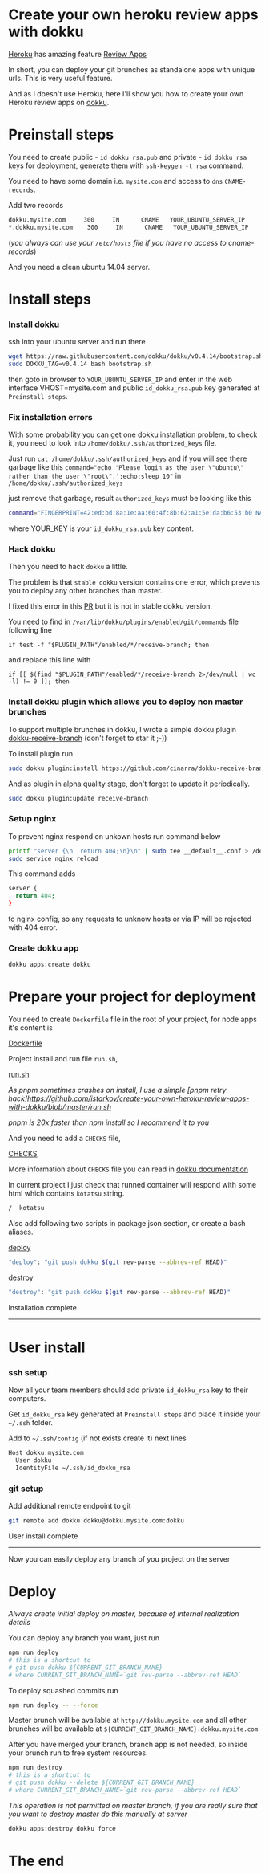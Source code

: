 # Create your own heroku review apps with dokku

[Heroku](https://www.heroku.com/) has amazing feature [Review Apps](https://devcenter.heroku.com/articles/github-integration-review-apps)

In short, you can deploy your git brunches as standalone apps with unique urls.
This is very useful feature.

And as I doesn't use Heroku, here I'll show you
how to create your own Heroku review apps on [dokku](https://github.com/dokku/dokku).

# Preinstall steps

You need to create public - `id_dokku_rsa.pub` and private - `id_dokku_rsa` keys for deployment,
generate them with `ssh-keygen -t rsa` command.

You need to have some domain i.e. `mysite.com` and access to `dns` `CNAME-records`.

Add two records

```bash
dokku.mysite.com     300     IN      CNAME   YOUR_UBUNTU_SERVER_IP
*.dokku.mysite.com    300     IN      CNAME   YOUR_UBUNTU_SERVER_IP
```

(_you always can use your `/etc/hosts` file if you have no access to cname-records_)

And you need a clean ubuntu 14.04 server.

# Install steps

### Install dokku

ssh into your ubuntu server and run there

```bash
wget https://raw.githubusercontent.com/dokku/dokku/v0.4.14/bootstrap.sh
sudo DOKKU_TAG=v0.4.14 bash bootstrap.sh
```

then goto in browser to `YOUR_UBUNTU_SERVER_IP` and
enter in the web interface VHOST=mysite.com and public `id_dokku_rsa.pub` key
generated at `Preinstall steps`.

### Fix installation errors

With some probability you can get one dokku installation problem,
to check it, you need to look into `/home/dokku/.ssh/authorized_keys` file.

Just run `cat /home/dokku/.ssh/authorized_keys` and if you will see there
garbage like this
`command="echo 'Please login as the user \"ubuntu\" rather than the user \"root\".';echo;sleep 10"` in `/home/dokku/.ssh/authorized_keys`

just remove that garbage, result `authorized_keys` must be looking like this

```bash
command="FINGERPRINT=42:ed:bd:8a:1e:aa:60:4f:8b:62:a1:5e:da:b6:53:b0 NAME=admin `cat /home/dokku/.sshcommand` $SSH_ORIGINAL_COMMAND",no-agent-forwarding,no-user-rc,no-X11-forwarding,no-port-forwarding YOUR_KEY
```

where YOUR_KEY is your `id_dokku_rsa.pub` key content.

### Hack dokku

Then you need to hack `dokku` a little.

The problem is that `stable dokku` version contains one error,
which prevents you to deploy any other branches than master.

I fixed this error in this [PR](https://github.com/dokku/dokku/pull/1993)
but it is not in stable dokku version.

You need to find in `/var/lib/dokku/plugins/enabled/git/commands` file following line

```
if test -f "$PLUGIN_PATH"/enabled/*/receive-branch; then
```

and replace this line with

```
if [[ $(find "$PLUGIN_PATH"/enabled/*/receive-branch 2>/dev/null | wc -l) != 0 ]]; then
```

### Install dokku plugin which allows you to deploy non master brunches

To support multiple brunches in dokku,
I wrote a simple dokku plugin [dokku-receive-branch](https://github.com/cinarra/dokku-receive-branch.git) (don't forget to star it ;-))

To install plugin run

```bash
sudo dokku plugin:install https://github.com/cinarra/dokku-receive-branch.git
```

And as plugin in alpha quality stage, don't forget to update it periodically.

```bash
sudo dokku plugin:update receive-branch
```

### Setup nginx

To prevent nginx respond on unkown hosts run command below

```bash
printf "server {\n  return 404;\n}\n" | sudo tee __default__.conf > /dev/null
sudo service nginx reload
```

This command adds

```bash
server {
  return 404;
}
```

to nginx config, so any requests to unknow hosts or via IP will be rejected with 404 error.


### Create dokku app

```bash
dokku apps:create dokku
```


# Prepare your project for deployment

You need to create `Dockerfile` file in the root of your project,
for node apps it's content is

[Dockerfile](https://github.com/istarkov/create-your-own-heroku-review-apps-with-dokku/blob/master/Dockerfile)

Project install and run file `run.sh`,

[run.sh](https://github.com/istarkov/create-your-own-heroku-review-apps-with-dokku/blob/master/run.sh)

*As pnpm sometimes crashes on install, I use a simple
[pnpm retry hack]https://github.com/istarkov/create-your-own-heroku-review-apps-with-dokku/blob/master/run.sh*

*pnpm is 20x faster than npm install so I recommend it to you*

And you need to add a `CHECKS` file,

[CHECKS](https://github.com/istarkov/create-your-own-heroku-review-apps-with-dokku/blob/master/CHECKS)

More information about `CHECKS` file you can read in [dokku documentation](http://dokku.viewdocs.io/dokku/checks-examples/)

In current project I just check that runned container will respond with some html which contains `kotatsu` string.

```bash
/  kotatsu
```

Also add following two scripts in package json section, or create a bash aliases.

[deploy](https://github.com/istarkov/create-your-own-heroku-review-apps-with-dokku/blob/master/package.json)

```bash
"deploy": "git push dokku $(git rev-parse --abbrev-ref HEAD)"
```

[destroy](https://github.com/istarkov/create-your-own-heroku-review-apps-with-dokku/blob/master/package.json)

```bash
"destroy": "git push dokku $(git rev-parse --abbrev-ref HEAD)"
```

Installation complete.

---

# User install

### ssh setup

Now all your team members should add private `id_dokku_rsa` key to their computers.

Get `id_dokku_rsa` key generated at `Preinstall steps` and place it inside your `~/.ssh` folder.

Add to `~/.ssh/config` (if not exists create it) next lines

```bash
Host dokku.mysite.com
  User dokku
  IdentityFile ~/.ssh/id_dokku_rsa
```

### git setup

Add additional remote endpoint to git

```bash
git remote add dokku dokku@dokku.mysite.com:dokku
```

User install complete

---

Now you can easily deploy any branch of you project on the server

# Deploy

*Always create initial deploy on master, because of internal realization details*

You can deploy any branch you want, just run

```bash
npm run deploy
# this is a shortcut to
# git push dokku ${CURRENT_GIT_BRANCH_NAME}
# where CURRENT_GIT_BRANCH_NAME=`git rev-parse --abbrev-ref HEAD`
```

To deploy squashed commits run

```bash
npm run deploy -- --force
```

Master brunch will be available at `http://dokku.mysite.com`
and all other brunches will be available
at `${CURRENT_GIT_BRANCH_NAME}.dokku.mysite.com`

After you have merged your branch, branch app is not needed,
so inside your brunch run to free system resources.

```bash
npm run destroy
# this is a shortcut to
# git push dokku --delete ${CURRENT_GIT_BRANCH_NAME}
# where CURRENT_GIT_BRANCH_NAME=`git rev-parse --abbrev-ref HEAD`
```

*This operation is not permitted on master branch, if you are really sure that you want to destroy master
do this manually at server*

```bash
dokku apps:destroy dokku force
```

# The end
